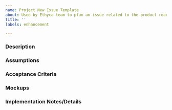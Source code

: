 ```yaml
---
name: Project New Issue Template
about: Used by Ethyca team to plan an issue related to the product roadmap.
title: ''
labels: enhancement

---
```


### Description

### Assumptions

### Acceptance Criteria

### Mockups

### Implementation Notes/Details
